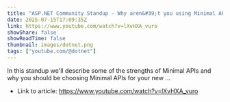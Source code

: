 ```yaml
---
title: "ASP.NET Community Standup - Why aren&#39;t you using Minimal APIs?"
date: 2025-07-15T17:09:35Z
link: https://www.youtube.com/watch?v=lXvHXA_vuro
showShare: false
showReadTime: false
thumbnail: images/dotnet.png
tags: ["youtube.com/@dotnet"]
---
```

In this standup we'll describe some of the strengths of Minimal APIs and why you should be choosing Minimal APIs for your new ...

- Link to article: https://www.youtube.com/watch?v=lXvHXA_vuro
